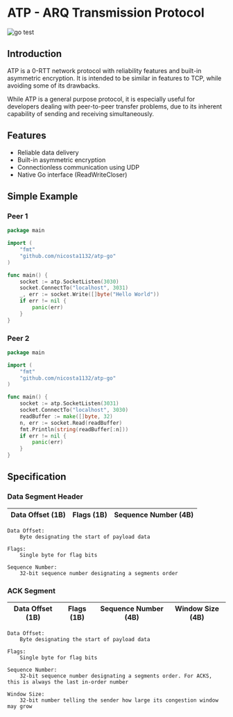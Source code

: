 # ATP - ARQ Transmission Protocol
![go test](https://github.com/nicosta1132/atp-go/workflows/go%20test/badge.svg)

## Introduction
ATP is a 0-RTT network protocol with reliability features and built-in asymmetric encryption. It is intended to be similar in features to TCP, while avoiding some of its drawbacks.

While ATP is a general purpose protocol, it is especially useful for developers dealing with peer-to-peer transfer problems, due to its inherent capability of sending and receiving simultaneously.

## Features
* Reliable data delivery
* Built-in asymmetric encryption
* Connectionless communication using UDP
* Native Go interface (ReadWriteCloser)

## Simple Example

### Peer 1
```go
package main

import (
    "fmt"
    "github.com/nicosta1132/atp-go"
)

func main() {
    socket := atp.SocketListen(3030)
    socket.ConnectTo("localhost", 3031)
    _, err := socket.Write([]byte("Hello World"))
    if err != nil {
        panic(err)
    }
}
```
### Peer 2
```go
package main

import (
    "fmt"
    "github.com/nicosta1132/atp-go"
)

func main() {
    socket := atp.SocketListen(3031)
    socket.ConnectTo("localhost", 3030)
    readBuffer := make([]byte, 32)
    n, err := socket.Read(readBuffer)
    fmt.Println(string(readBuffer[:n]))
    if err != nil {
        panic(err)
    }
}
```

## Specification

### Data Segment Header
| Data Offset (1B) | Flags (1B) | Sequence Number (4B) | 
| ---------------- | ---------- | -------------------- |


```
Data Offset:
    Byte designating the start of payload data

Flags:
    Single byte for flag bits

Sequence Number:
    32-bit sequence number designating a segments order
```

### ACK Segment
| Data Offset (1B) | Flags (1B) | Sequence Number (4B) | Window Size (4B) |
| ---------------- | ---------- | -------------------- | ---------------- |

```
Data Offset:
    Byte designating the start of payload data

Flags:
    Single byte for flag bits

Sequence Number:
    32-bit sequence number designating a segments order. For ACKS, this is always the last in-order number

Window Size:
    32-bit number telling the sender how large its congestion window may grow
```